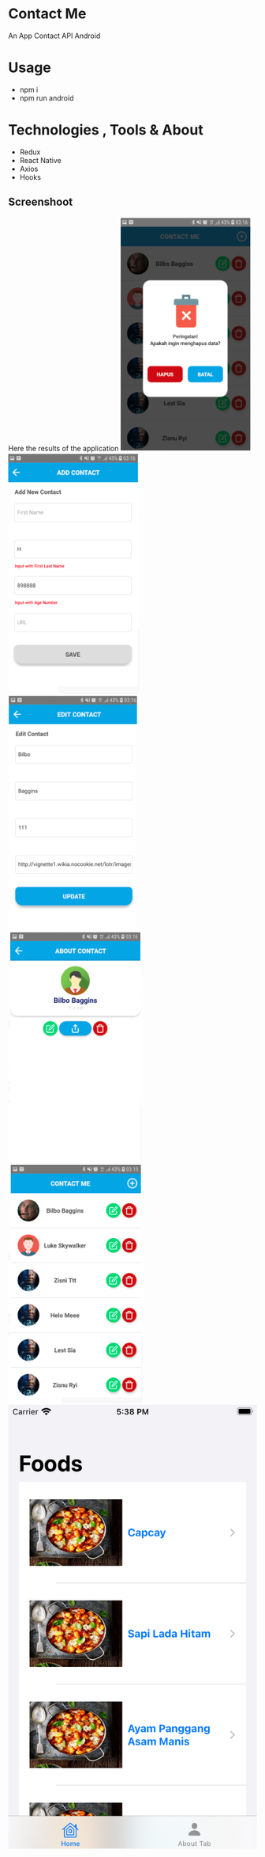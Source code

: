 # Contact Me

An App Contact API Android


# Usage
- npm i
- npm run android



# Technologies , Tools & About

- Redux
- React Native
- Axios
- Hooks

## Screenshoot
Here the results of the application
![0](https://raw.githubusercontent.com/zidniryi/contactMe/main/images/1.png)
![1](https://raw.githubusercontent.com/zidniryi/contactMe/main/images/2.png)
![2](https://raw.githubusercontent.com/zidniryi/contactMe/main/images/3.png)
![3](https://raw.githubusercontent.com/zidniryi/contactMe/main/images/4.png)
![4](https://raw.githubusercontent.com/zidniryi/contactMe/main/images/5.png)
![5](https://raw.githubusercontent.com/zidniryi/contactMe/main/images/6.png)



